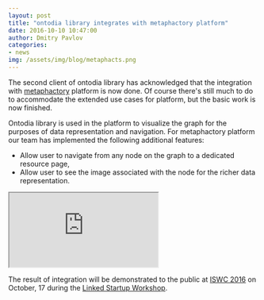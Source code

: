 ```yaml
---
layout: post
title: "ontodia library integrates with metaphactory platform"
date: 2016-10-10 10:47:00
author: Dmitry Pavlov
categories:
- news
img: /assets/img/blog/metaphacts.png
---
```

The second client of ontodia library has acknowledged that the integration with <a href="http://www.metaphacts.com/product">metaphactory</a> platform is now done. Of course there's still much to do to accommodate the extended use cases for platform, but the basic work is now finished.

Ontodia library is used in the platform to visualize the graph for the purposes of data representation and navigation. For metaphactory platform our team has implemented the following additional features:
* Allow user to navigate from any node on the graph to a dedicated resource page,
* Allow user to see the image associated with the node for the richer data representation.

<iframe src="http://dev.ontodia.org/diagram?sharedDiagram=gaiaemc05s6h3lcklfi7meviff"></iframe>

The result of integration will be demonstrated to the public at <a href="http://iswc2016.semanticweb.org/">ISWC 2016</a> on October, 17 during the <a href="http://linkedstartup.ifs.tuwien.ac.at/2016/program/">Linked Startup Workshop</a>.  
